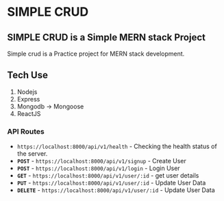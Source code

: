 # SIMPLE CRUD 
## SIMPLE CRUD is a Simple MERN stack Project

Simple crud is a Practice project for MERN stack development. 

## Tech Use
1. Nodejs
2. Express
3. Mongodb -> Mongoose
4. ReactJS

### API Routes 
- `https://localhost:8000/api/v1/health` - Checking the health status of the server.
- **`POST`** -  `https://localhost:8000/api/v1/signup` - Create User
- **`POST`** - `https://localhost:8000/api/v1/login` - Login User
- **`GET`** - `https://localhost:8000/api/v1/user/:id` - get user details
- **`PUT`** - `https://localhost:8000/api/v1/user/:id` - Update User Data
- **`DELETE`** - `https://localhost:8000/api/v1/user/:id` - Update User Data

